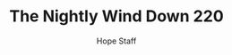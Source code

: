 ---
image: /assets/img/nwd/220_nwd_psalm_120_1_niv.png
title: The Nightly Wind Down 220
number: 220
categories:
  - The Nightly Wind Down
author: Hope Staff
notes: The Nightly Wind Down 220
embed: >-
  EMBED_GOES_HERE
transcript: >-
  SOME LINES OF TEXT START HERE
---